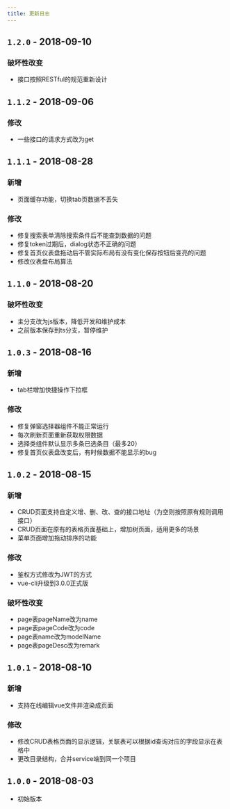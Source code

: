 ```yaml
---
title: 更新日志
---
```


## `1.2.0` - 2018-09-10

### 破坏性改变

* 接口按照RESTful的规范重新设计

## `1.1.2` - 2018-09-06

### 修改

* 一些接口的请求方式改为get

## `1.1.1` - 2018-08-28

### 新增

* 页面缓存功能，切换tab页数据不丢失

### 修改

* 修复搜索表单清除搜索条件后不能查到数据的问题
* 修复token过期后，dialog状态不正确的问题
* 修复首页仪表盘拖动后不管实际布局有没有变化保存按钮后变亮的问题
* 修改仪表盘布局算法

## `1.1.0` - 2018-08-20

### 破坏性改变

* 主分支改为js版本，降低开发和维护成本
* 之前版本保存到ts分支，暂停维护

## `1.0.3` - 2018-08-16

### 新增

* tab栏增加快捷操作下拉框

### 修改

* 修复弹窗选择器组件不能正常运行
* 每次刷新页面重新获取权限数据
* 选择类组件默认显示多条已选条目（最多20）
* 修复首页仪表盘改变后，有时候数据不能显示的bug

## `1.0.2` - 2018-08-15

### 新增

* CRUD页面支持自定义增、删、改、查的接口地址（为空则按照原有规则调用接口）
* CRUD页面在原有的表格页面基础上，增加树页面，适用更多的场景
* 菜单页面增加拖动排序的功能

### 修改

* 鉴权方式修改为JWT的方式
* vue-cli升级到3.0.0正式版

### 破坏性改变

* page表pageName改为name
* page表pageCode改为code
* page表name改为modelName
* page表pageDesc改为remark

## `1.0.1` - 2018-08-10

### 新增

* 支持在线编辑vue文件并渲染成页面

### 修改

* 修改CRUD表格页面的显示逻辑，关联表可以根据id查询对应的字段显示在表格中
* 更改目录结构，合并service端到同一个项目

## `1.0.0` - 2018-08-03

* 初始版本